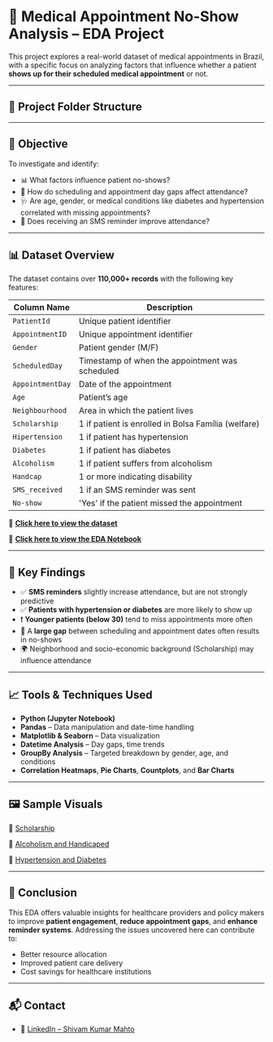 # 🏥 Medical Appointment No-Show Analysis – EDA Project

This project explores a real-world dataset of medical appointments in Brazil, with a specific focus on analyzing factors that influence whether a patient **shows up for their scheduled medical appointment** or not.

---

## 📁 Project Folder Structure


---

## 🧠 Objective

To investigate and identify:

- 📊 What factors influence patient no-shows?
- 📅 How do scheduling and appointment day gaps affect attendance?
- 🩺 Are age, gender, or medical conditions like diabetes and hypertension correlated with missing appointments?
- 💬 Does receiving an SMS reminder improve attendance?

---

## 📊 Dataset Overview

The dataset contains over **110,000+ records** with the following key features:

| Column Name      | Description                                         |
|------------------|-----------------------------------------------------|
| `PatientId`      | Unique patient identifier                           |
| `AppointmentID`  | Unique appointment identifier                        |
| `Gender`         | Patient gender (M/F)                                |
| `ScheduledDay`   | Timestamp of when the appointment was scheduled     |
| `AppointmentDay` | Date of the appointment                             |
| `Age`            | Patient’s age                                       |
| `Neighbourhood`  | Area in which the patient lives                     |
| `Scholarship`    | 1 if patient is enrolled in Bolsa Família (welfare) |
| `Hipertension`   | 1 if patient has hypertension                       |
| `Diabetes`       | 1 if patient has diabetes                           |
| `Alcoholism`     | 1 if patient suffers from alcoholism                |
| `Handcap`        | 1 or more indicating disability                     |
| `SMS_received`   | 1 if an SMS reminder was sent                       |
| `No-show`        | 'Yes' if the patient missed the appointment         |

📄 [**Click here to view the dataset**](https://github.com/Shivam-DataAnalytics/Exploratory-Data_Analysis/blob/main/2_Medical_data/Medical_data.csv)

📘 [**Click here to view the EDA Notebook**](https://github.com/Shivam-DataAnalytics/Exploratory-Data_Analysis/blob/main/2_Medical_data/Medical_data_appointment.ipynb)

---

## 🧪 Key Findings

- ✅ **SMS reminders** slightly increase attendance, but are not strongly predictive
- ✅ **Patients with hypertension or diabetes** are more likely to show up
- ❗ **Younger patients (below 30)** tend to miss appointments more often
- 📅 A **large gap** between scheduling and appointment dates often results in no-shows
- 🌍 Neighborhood and socio-economic background (Scholarship) may influence attendance

---

## 📈 Tools & Techniques Used

- **Python (Jupyter Notebook)**
- **Pandas** – Data manipulation and date-time handling
- **Matplotlib & Seaborn** – Data visualization
- **Datetime Analysis** – Day gaps, time trends
- **GroupBy Analysis** – Targeted breakdown by gender, age, and conditions
- **Correlation Heatmaps**, **Pie Charts**, **Countplots**, and **Bar Charts**

---

## 🖼️ Sample Visuals

📍 [Scholarship](https://github.com/Shivam-DataAnalytics/Exploratory-Data_Analysis/blob/main/2_Medical_data/Scholarship.png)

📍 [Alcoholism and Handicaped](https://github.com/Shivam-DataAnalytics/Exploratory-Data_Analysis/blob/main/2_Medical_data/Alcoholism%20and%20Handicap.png)

📍 [Hypertension and Diabetes](https://github.com/Shivam-DataAnalytics/Exploratory-Data_Analysis/blob/main/2_Medical_data/Hypertension%20and%20Diabetes.png)

---

## 📌 Conclusion

This EDA offers valuable insights for healthcare providers and policy makers to improve **patient engagement**, **reduce appointment gaps**, and **enhance reminder systems**. Addressing the issues uncovered here can contribute to:

- Better resource allocation  
- Improved patient care delivery  
- Cost savings for healthcare institutions

---

## 📬 Contact

- 🔗 [LinkedIn – Shivam Kumar Mahto](https://www.linkedin.com/in/shivam-kumar-mahto-b7a84a311)
